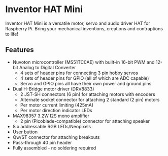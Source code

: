 <!--
---
name: Inventor HAT Mini
class: board
type: adc,audio,io,motor,led
formfactor: pHAT
manufacturer: Pimoroni
description: A versatile motor, servo and audio driver HAT for Raspberry Pi
url: https://shop.pimoroni.com/products/inventor-hat-mini
github: https://github.com/pimoroni/inventorhatmini-python
buy: https://shop.pimoroni.com/products/inventor-hat-mini
image: 'pimoroni-inventor-hat-mini.png'
pincount: 40
eeprom: no
power:
  '1':
  '2':
  '4':
  '17':
ground:
  '6':
  '9':
  '14':
  '20':
  '25':
  '30':
  '34':
  '39':
pin:
  '3':
    name: I2C SDA
    mode: i2c
  '5':
    name: I2C SCL
    mode: i2c
  '7':
    name: I2C Int
    mode: input
  '8':
    name: UART TX / TRIG
    mode: uart
  '10':
    name: UART RX / ECHO
    mode: uart
  '12':
    name: PCM CLK
    mode: i2s
  '22':
    name: Amp Enable
    direction: output
    active: high
  '32':
    name: LED Data
    mode: pwm
    direction: output
  '35':
    name: PCM FS
    mode: i2s
  '37':
    name: User Button
    mode: input
  '40':
    name: PCM DOUT
    mode: i2s
i2c:
  '0x17':
    name: Super IO Expander
    device: MS51TC0AE
-->
# Inventor HAT Mini

Inventor HAT Mini is a versatile motor, servo and audio driver HAT for Raspberry Pi. Bring your mechanical inventions, creations and contraptions to life!
​
## Features

- Nuvoton microcontroller (MS51TC0AE) with built-in 16-bit PWM and 12-bit Analog to Digital Converter
  - 4 sets of header pins for connecting 3 pin hobby servos
  - 4 sets of header pins for GPIO (all of which are ADC capable)
  - Servo and GPIO pins all have their own power and ground pins
- Dual H-Bridge motor driver (DRV8833)
  - 2 JST-SH connectors (6 pin) for attaching motors with encoders
  - Alternate socket connector for attaching 2 standard (2 pin) motors
  - Per motor current limiting (425mA)
  - Per motor direction indicator LEDs
- MAX98357 3.2W I2S mono amplifier
  - 2 pin (Picoblade-compatible) connector for attaching speaker
- 8 x addressable RGB LEDs/Neopixels
- User button
- Qw/ST connector for attaching breakouts
- Pass-through 40 pin header
- Fully assembled - no soldering required
